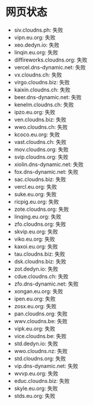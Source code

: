 # 网页状态
- siv.cloudns.ph: 失败
- vipn.eu.org: 失败
- xeo.dedyn.io: 失败
- linqin.eu.org: 失败
- diffireworks.cloudns.org: 失败
- vercel.dns-dynamic.net: 失败
- vx.cloudns.ch: 失败
- virgo.cloudns.biz: 失败
- kaixin.cloudns.ch: 失败
- beer.dns-dynamic.net: 失败
- kenelm.cloudns.ch: 失败
- ipzo.eu.org: 失败
- ven.cloudns.biz: 失败
- wwo.cloudns.ch: 失败
- kcoco.eu.org: 失败
- vast.cloudns.ch: 失败
- mov.cloudns.org: 失败
- svip.cloudns.org: 失败
- xiolin.dns-dynamic.net: 失败
- fox.dns-dynamic.net: 失败
- sac.cloudns.biz: 失败
- vercl.eu.org: 失败
- suke.eu.org: 失败
- ricpig.eu.org: 失败
- zote.cloudns.org: 失败
- linqing.eu.org: 失败
- zfo.cloudns.org: 失败
- skvip.eu.org: 失败
- viko.eu.org: 失败
- kaxoi.eu.org: 失败
- tau.cloudns.biz: 失败
- dsk.cloudns.biz: 失败
- zot.dedyn.io: 失败
- cdue.cloudns.ch: 失败
- zfo.dns-dynamic.net: 失败
- xongan.eu.org: 失败
- ipen.eu.org: 失败
- zosx.eu.org: 失败
- pan.cloudns.org: 失败
- wwv.cloudns.be: 失败
- vipk.eu.org: 失败
- vice.cloudns.be: 失败
- std.dedyn.io: 失败
- wwo.cloudns.nz: 失败
- std.cloudns.org: 失败
- vip.dns-dynamic.net: 失败
- wvvp.eu.org: 失败
- educ.cloudns.biz: 失败
- skyle.eu.org: 失败
- stds.eu.org: 失败
